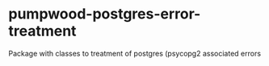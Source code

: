 # pumpwood-postgres-error-treatment
Package with classes to treatment of postgres (psycopg2 associated errors
